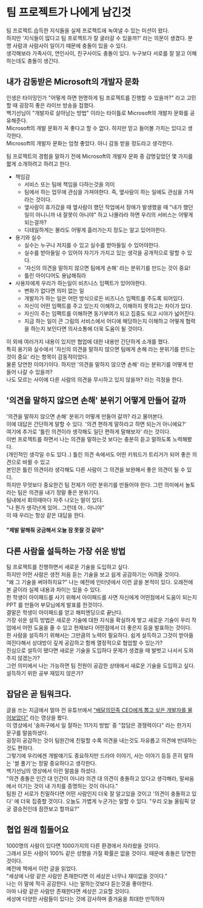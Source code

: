 # 팀 프로젝트가 나에게 남긴것

팀 프로젝트.습득한 지식들을 실제 프로젝트에 녹여낼 수 있는 미션이 왔다.     
하지만 '지식들이 많다고 팀 프로젝트가 잘 굴러갈 수 있을까?' 라는 의문이 생겼다.
분명 사람과 사람사이 일이기 때문에 충돌이 있을 수 있다.   
생각해보라 가족사이, 연인사이, 친구사이도 충돌이 있다. 누구보다 서로를 잘 알고 이해하는데도 충돌이 생긴다.

## 내가 감동받은 Microsoft의 개발자 문화
인생은 타이밍인가 "어떻게 하면 현명하게 팀 프로젝트를 진행할 수 있을까?" 라고 고민할 때 굉장히 좋은 라이브 방송을 접했다.   
백기선님이 "개발자로 살아남는 방법" 이라는 타이틀로 Microsoft의 개발자 문화를 공유해준다.   
Microsoft의 개발 문화가 꼭 좋다고 할 수 없다. 하지만 믿고 들어볼 가치는 있다고 생각한다.   
Microsoft의 개발자 문화는 엄청 좋았다. 아니 감동 받을 정도라고 생각한다.   
   
팀 프로젝트의 경험을 말하기 전에 Microsoft의 개발자 문화 중 감명깊었던 몇 가지를 짧게 소개하려고 하려고 한다.   

* 책임감
    + 서비스 또는 팀에 책임을 다하는것을 의미
    + 팀에서 하는 업무에 관심을 가져야한다. 즉, 옆사람이 하는 일에도 관심을 가져라는 것이다.
    + 옆사람이 휴가갔을 때 옆사람이 했던 작업에서 장애가 발생했을 때 "내가 했던일이 아니니까 내 잘못이 아니야" 하고 나몰라라 하면 우리의 서비스는 어떻게 되는걸까?
    + 디테일하게는 몰라도 어떻게 흘러가는지 정도는 알고 있어야한다.
* 용기와 실수
    + 실수는 누구나 저지를 수 있고 실수를 받아들일 수 있어야한다.
    + 실수를 받아들일 수 있어야 자기가 가지고 있는 생각을 공개적으로 말할 수 있다.
    + '자신의 의견을 말하지 않으면 팀에게 손해' 라는 분위기를 만드는 것이 중요!
    + 틀린 아이디어도 용납해줘라
* 사용자에게 우리가 하는일이 비즈니스 임팩트가 있어야한다.
    + 변화가 없다면 의미 없는 일
    + 개발자가 하는 일은 어떤 방식으로든 비즈니스 임팩트를 주도록 되어있다.
    + 자신이 어떤 임팩트를 주고 있는지 이해하고, 이해하지 못하고는 차이가 있다.
    + 자신이 주는 임팩트를 이해하면 동기부여가 되고 집중도 되고 시야가 넓어진다.
    + 지금 하는 일이 큰 그림의 서비스에서 어디에 해당하는지 이해하고 어떻게 협력을 하는지 보인다면 의사소통에 더욱 도움이 될 것이다.

이 외에 여러가지 내용이 있지만 협업에 대한 내용만 간단하게 소개를 했다.   
특히 용기와 실수에서 '자신의 의견을 말하지 않으면 팀에게 손해 라는 분위기를 만드는 것이 중요' 라는 항목이 감동적이었다.   
물론 당연한 이야기이다. 하지만 '의견을 말하지 않으면 손해' 라는 분위기를 어떻게 만들어 나갈 수 있을까?   
나도 모르는 사이에 다른 사람의 의견을 무시하고 있지 않을까? 라는 걱정을 한다.

## '의견을 말하지 않으면 손해' 분위기 어떻게 만들어 갈까
'의견을 말하지 않으면 손해' 분위기 어떻게 만들어 갈까? 라고 물어본다.   
이에 대답은 간단하게 말할 수 있다. '의견 편하게 말하라고 하면 되는거 아니에요?'   
여기에 추가로 '틀린 의견이라 생각해도 일단 편하게 말해보자' 라는 것이다.   
이번 프로젝트를 하면서 나는 의견을 말하는것 보다는 충분히 듣고 말하도록 노력해봤다.   
(개인적인 생각일 수도 있다..)
틀린 의견 속에서도 어떤 키워드가 트리거가 되어 좋은 의견으로 바뀔 수 있고   
본인은 틀린 의견이라 생각해도 다른 사람이 그 의견을 보완해서 좋은 의견이 될 수 있다.   
하지만 무엇보다 중요한건 팀 전체가 이런 분위기를 만들어야 한다. 그런 의미에서 놀토라는 팀은 의견을 내기 정말 좋은 분위기다.      
팀내에서 회의때마다 자주 나오는 말이 있다.   
"나 뭔가 생각난게 있어.. 그런데 아.. 아니야"   
이 때 우리는 항상 같은 대답을 한다.   
#### "제발 말해줘 궁금해서 오늘 잠 못잘 것 같아"

## 다른 사람을 설득하는 가장 쉬운 방법
팀 프로젝트를 진행하면서 새로운 기술을 도입하고 싶다.   
하지만 어떤 사람은 생전 처음 듣는 기술을 보고 쉽게 공감하기는 어려울 것이다.   
"왜 그 기술을 써야하지요?"
나는 예전에 인터넷에서 이런 글을 본적이 있다. 오래전에 본 글이라 실제 내용과 차이는 있을 수 있다.      
한 학생이 아이패드를 사기 위해서 아이패드를 사면 자신에게 어떤점에서 도움이 되는지 PPT 를 만들어 부모님에게 발표를 한것이다.      
결말은 학생이 아이패드를 얻고 해피엔딩으로 끝난다.   
가장 쉬운 설득 방법은 새로운 기술에 대한 지식을 확실하게 쌓고 새로운 기술이 우리 작업에서 어떤 도움을 줄 수 있고 현재보다 어떤점에서 더 좋은지 등을 발표하는 것이다.      
한 사람을 설득하기 위해서는 그만큼의 노력이 필요하다. 쉽게 설득하고 그것이 받아들여진다해서 상대방이 깊게 공감하고 함께 열정적으로 협업할 수 있는가?      
진심으로 설득이 됐다면 새로운 기술을 도입하다 문제가 생겼을 때 발벗고 나서서 도와주지 않겠는가?   
그런 의미에서 나는 가능하면 팀 전원이 공감한 상태에서 새로운 기술을 도입하고 싶다.   
설득하기 위한 공부 재밌지 않은가?   
   
## 잡담은 곧 팀워크다.
글을 쓰는 지금에서 얼마 전 유튜브에서 ["배달의민족 CEO에게 뽑고 싶은 개발자를 물어보았다"](https://www.youtube.com/watch?v=3H4umWD5bwI&t=515s) 라는 영상을 봤다.   
이 영상에서 '송파구에서 일 잘하는 11가지 방법' 중  "잡담은 경쟁력이다" 라는 한가지 문구를 말씀하셨다.   
굉장히 공감하는 것이 팀원간에 친밀할 수록 의견을 내는것도 자유롭고 의견에 반대하는것도 편하다.   
그렇기에 우리에겐 개발얘기도 중요하지만 드라마 이야기, 사는 이야기 등등 흔히 말하는 '썰 풀기'는 정말 중요하다고 생각한다.   
백기선님의 영상에서 이런 말씀을 하셨다.    
"의견 충돌은 인간 대 인간이 아니라 의견 대 의견이 충돌하고 있다고 생각해라, 말싸움에서 이기는 것이 내 가치를 증명하는 것이 아니다."   
팀원 간 서로가 친밀하다면 어떤 사람인지 더욱 잘 알고있을 것이고 '의견이 충돌하고 있다' 에 더욱 집중할 것이다.
오늘도 가볍게 누군가는 말할 수 있다. "우리 오늘 올림픽 양궁 결승전인데 잠깐보고 할까요?"

## 협업 원래 힘들어요
1000명의 사람이 있다면 1000가지의 다른 환경에서 자라왔을 것이다.   
그래서 모든 사람이 100% 같은 성향을 가질 확률은 없을 것이다. 때문에 충돌은 당연한 것이다.   
예전에 책에서 이런 글을 읽었다.    
"세상에 나랑 같은 사람만 존재한다면 이 세상은 너무나 재미없을 것이다."      
나는 이 말에 적극 공감한다. 나는 말하는것보다 듣는것을 좋아한다.      
아마 나랑 같은 사람만 존재한다면 세상은 고요할 것이다.   
세상에 다양한 사람들이 있다는 것에 감사하며 즐거움을 최대한 만끽하자